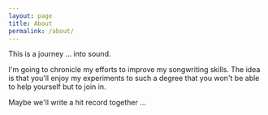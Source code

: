 ```yaml
---
layout: page
title: About
permalink: /about/
---
```


This is a journey &hellip; into sound.

I'm going to chronicle my efforts to improve my songwriting skills. The idea is that you'll enjoy my experiments to such a degree that you won't be able to help yourself but to join in.

Maybe we'll write a hit record together &hellip;
